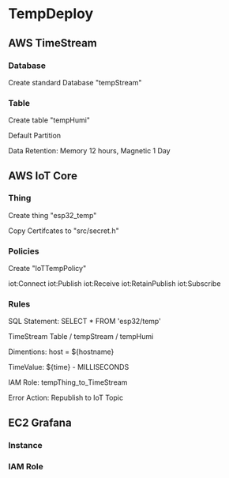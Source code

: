 # TempDeploy

## AWS TimeStream

### Database

Create standard Database "tempStream"

### Table

Create table "tempHumi"

Default Partition

Data Retention: Memory 12 hours, Magnetic 1 Day

## AWS IoT Core

### Thing

Create thing "esp32_temp"

Copy Certifcates to "src/secret.h"

### Policies

Create "IoTTempPolicy"

iot:Connect
iot:Publish
iot:Receive
iot:RetainPublish
iot:Subscribe

### Rules

SQL Statement: SELECT * FROM 'esp32/temp'

TimeStream Table / tempStream / tempHumi

Dimentions: host = ${hostname}

TimeValue: ${time} - MILLISECONDS

IAM Role: tempThing_to_TimeStream

Error Action: Republish to IoT Topic

## EC2 Grafana

### Instance

### IAM Role

